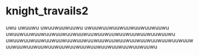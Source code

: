 # knight_travails2

uwu
uwuuwu
uwuuwuuwuuwu
uwuuwuuwuuwuuwuuwuuwuuwu
uwuuwuuwuuwuuwuuwuuwuuwuuwuuwuuwuuwuuwuuwuuwuuwu
uwuuwuuwuuwuuwuuwuuwuuwuuwuuwuuwuuwuuwuuwuuwuuwuuwuuwuuwuuwuuwuuwuuwuuwuuwuuwuuwuuwuuwuuwuuwuuwu
